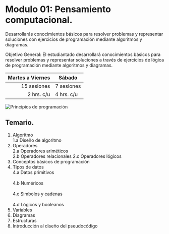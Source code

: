 # Modulo 01: Pensamiento computacional.

Desarrollarás conocimientos básicos para resolver problemas y representar soluciones con ejercicios de programación mediante algoritmos y diagramas.

Objetivo General: El estudiantado desarrollará conocimientos básicos para resolver problemas y representar soluciones a través de ejercicios de lógica de programación mediante algoritmos y diagramas.

| Martes a Viernes | Sábado |
|-----:|---------------|
|15 sesiones|7 sesiones|
| 2 hrs. c/u|4 hrs. c/u|

![Principios de programación](https://conceptoabc.com/wp-content/uploads/2020/03/tecnolopedia-portada-pseudocodigo-e1595915240667.jpg)

## Temario.

1. Algoritmo
  <br>1.a Diseño de algoritmo<br/>
2. Operadores
  <br>2.a Operadores ariméticos<br/>
   2.b Operadores relacionales
   2.c Operadores lógicos
3. Conceptos básicos de programación
4. Tipos de datos
  <br>4.a Datos primitivos<br/>
  <br>4.b Numéricos<br/>
  <br>4.c Simbolos y cadenas<br/>
  <br>4.d Lógicos y booleanos<br/>
5. Variables
6. Diagramas
7. Estructuras
8. Introducción al diseño del pseudocódigo
